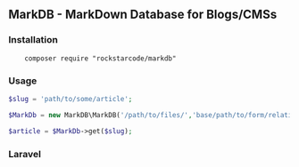 ## MarkDB - MarkDown Database for Blogs/CMSs

### Installation
```
    composer require "rockstarcode/markdb" 
```

### Usage

```php
$slug = 'path/to/some/article'; 

$MarkDb = new MarkDB\MarkDB('/path/to/files/','base/path/to/form/relative/slugs');

$article = $MarkDb->get($slug);

```

### Laravel

